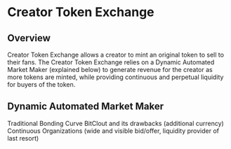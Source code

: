 # Creator Token Exchange

## Overview

Creator Token Exchange allows a creator to mint an original token to sell to their fans. The Creator Token Exchange relies on a Dynamic Automated Market Maker (explained below) to generate revenue for the creator as more tokens are minted, while providing continuous and perpetual liquidity for buyers of the token.

## Dynamic Automated Market Maker

Traditional Bonding Curve
BitClout and its drawbacks (additional currency)
Continuous Organizations (wide and visible bid/offer, liquidity provider of last resort)

